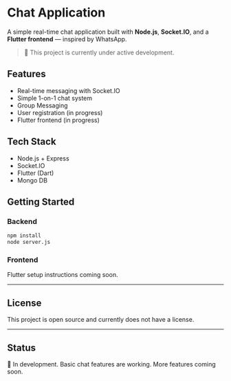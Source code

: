 # Chat Application

A simple real-time chat application built with **Node.js**, **Socket.IO**, and a **Flutter frontend** — inspired by WhatsApp.

> 🚧 This project is currently under active development.

## Features

- Real-time messaging with Socket.IO  
- Simple 1-on-1 chat system  
- Group Messaging
- User registration (in progress)
- Flutter frontend (in progress)

## Tech Stack

- Node.js + Express  
- Socket.IO  
- Flutter (Dart)
- Mongo DB

## Getting Started

### Backend

```bash
npm install
node server.js
```

### Frontend

Flutter setup instructions coming soon.

---

## License

This project is open source and currently does not have a license.

---

## Status

🚧 In development. Basic chat features are working. More features coming soon.
